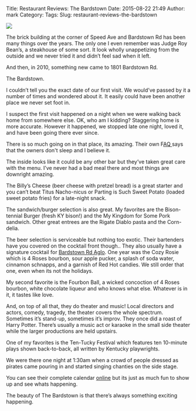 Title: Restaurant Reviews: The Bardstown
Date: 2015-08-22 21:49
Author: mark
Category: 
Tags: 
Slug: restaurant-reviews-the-bardstown

<img src="https://cdn-images-1.medium.com/max/800/1*MQfuvi2Vdsstox2_SeWiUA.jpeg"  />

The brick building at the corner of Speed Ave and Bardstown Rd has been many things over the years. The only one I even remember was Judge Roy Bean’s, a steakhouse of some sort. It look wholly unappetizing from the outside and we never tried it and didn’t feel sad when it left.

And then, in 2010, something new came to 1801 Bardstown Rd.

The Bardstown.

I couldn’t tell you the exact date of our first visit. We would’ve passed by it a number of times and wondered about it. It easily could have been another place we never set foot in.

I suspect the first visit happened on a night when we were walking back home from somewhere else. OK, who am I kidding? Staggering home is more accurate. However it happened, we stopped late one night, loved it, and have been going there ever since.

There is so much going on in that place, its amazing. Their own F[AQ ](http://www.thebardstown.com/faqs.html)says that the owners don't sleep and I believe it.

The inside looks like it could be any other bar but they’ve taken great care with the menu. I’ve never had a bad meal there and most things are downright amazing.

The Billy’s Cheese (beer cheese with pretzel bread) is a great starter and you can’t beat Titus Nacho-nicus or Parting is Such Sweet Potato (loaded sweet potato fries) for a late-night snack.

The sandwich/burger selection is also great. My favorites are the Bison-tennial Burger (fresh KY bison!) and the My Kingdom for Some Pork sandwich. Other great entrees are the Rigate Diablo pasta and the Corn-delia.

The beer selection is serviceable but nothing too exotic. Their bartenders have you covered on the cocktail front though.. They also usually have a signature cocktail for [Bardstown Rd Aglo](http://www.thehighlandsoflouisville.com/HCGBRAglow.php). One year was the Cozy Rosie which is 4 Roses bourbon, sour apple pucker, a splash of soda water, cinnamon schnapps, and a garnish of Red Hot candies. We still order that one, even when its not the holidays.

My second favorite is the Fourbon Ball, a wicked concoction of 4 Roses bourbon, white chocolate liqueur and who knows what else. Whatever is in it, it tastes like love.

And, on top of all that, they do theater and music! Local directors and actors, comedy, tragedy, the theater covers the whole spectrum. Sometimes it’s stand-up, sometimes it’s improv. They once did a roast of Harry Potter. There’s usually a music act or karaoke in the small side theater while the larger productions are held upstairs.

One of my favorites is the Ten-Tucky Festival which features ten 10-minute plays shown back-to-back, all written by Kentucky playwrights.

We were there one night at 1:30am when a crowd of people dressed as pirates came pouring in and started singing chanties on the side stage.

You can see their complete calendar [online](http://www.thebardstown.com/events.html) but its just as much fun to show up and see whats happening.

The beauty of The Bardstown is that there’s always something exciting happening.

